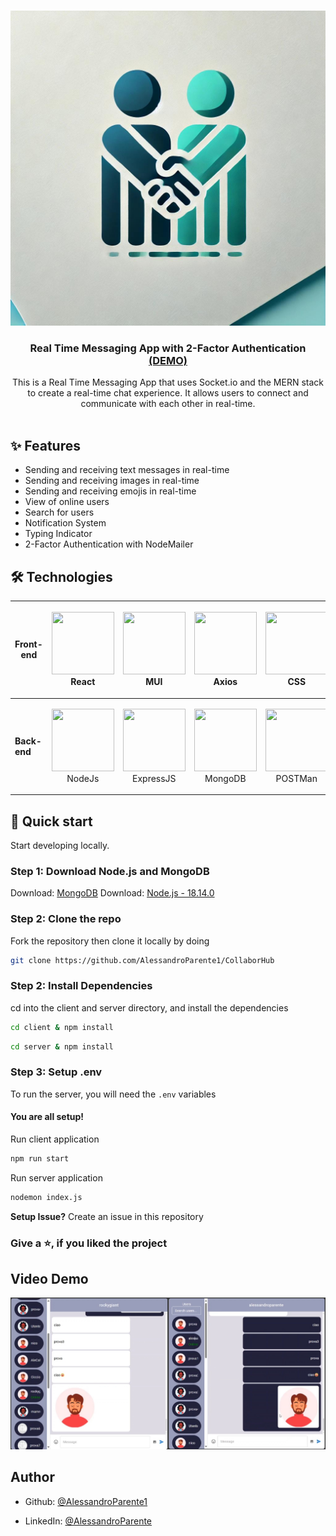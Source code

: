 <!-- INTRO SECTION -->
<br />
<p align="center">
  <a href="https://github.com/AlessandroParente1">
    <img src="client/public/favicon.jpg" alt="CollaborHub">
  </a>

<h3 align="center">Real Time Messaging App with 2-Factor Authentication
<a href="https://collaborhub-frontend.onrender.com/">(DEMO)</a></h3>

  <p align="center">
    This is a Real Time Messaging App that uses Socket.io and the MERN stack to create a real-time chat experience. It allows users to connect and communicate with each other in real-time.
    <br />
    <br />
  </p>





<!-- FEATURE SECTION -->

## ✨ Features

- Sending and receiving text messages in real-time
- Sending and receiving images in real-time
- Sending and receiving emojis in real-time
- View of online users
- Search for users
- Notification System
- Typing Indicator
- 2-Factor Authentication with NodeMailer

<!-- TECHNOLOGY SECTION -->

## 🛠️ Technologies

| **Front-end** | <p align="center"><img src="https://upload.wikimedia.org/wikipedia/commons/a/a7/React-icon.svg" width="100" height="100" /><br/>React</p>                                                                           | <p align="center"><img src="https://v4.mui.com/static/logo.png" width="100" height="100" /><br/>MUI</p>                                                                                              | <p align="center"><img src="https://axios-http.com/assets/logo.svg" width="100" height="100" /><br/>Axios</p>                                                          | <p align="center"><img src="https://upload.wikimedia.org/wikipedia/commons/d/d5/CSS3_logo_and_wordmark.svg" width="100" height="100" /><br/>CSS</p>                    |
|---------------|---------------------------------------------------------------------------------------------------------------------------------------------------------------------------------------------------------------------|------------------------------------------------------------------------------------------------------------------------------------------------------------------------------------------------------|------------------------------------------------------------------------------------------------------------------------------------------------------------------------|------------------------------------------------------------------------------------------------------------------------------------------------------------------------|
| **Back-end**  | <p align="center"><img src="https://images.g2crowd.com/uploads/product/image/large_detail/large_detail_f0b606abb6d19089febc9faeeba5bc05/nodejs-development-services.png" width="100" height="100" /><br/>NodeJs</p> | <p align="center"><img src="https://w7.pngwing.com/pngs/925/447/png-transparent-express-js-node-js-javascript-mongodb-node-js-text-trademark-logo.png" width="100" height="100" /><br/>ExpressJS</p> | <p align="center"><img src="https://cdn.icon-icons.com/icons2/2415/PNG/512/mongodb_original_wordmark_logo_icon_146425.png" width="100" height="100" /><br/>MongoDB</p> | <p align="center"><img src="https://uxwing.com/wp-content/themes/uxwing/download/brands-and-social-media/postman-icon.png" width="100" height="100" /><br/>POSTMan</p> |

## 🚀 Quick start

Start developing locally.

### Step 1: Download Node.js and MongoDB

Download: [MongoDB](https://www.mongodb.com/try/download/community)
Download: [Node.js - 18.14.0](https://nodejs.org/en/)

### Step 2: Clone the repo

Fork the repository then clone it locally by doing

```sh
git clone https://github.com/AlessandroParente1/CollaborHub
```

### Step 2: Install Dependencies

cd into the client and server directory, and install the dependencies

```sh
cd client & npm install
```

```sh
cd server & npm install
```

### Step 3: Setup .env

To run the server, you will need the `.env` variables

#### You are all setup!

Run client application

```sh
npm run start
```

Run server application

```sh
nodemon index.js
```

**Setup Issue?**
Create an issue in this repository

### Give a ⭐, if you liked the project

## Video Demo

[![Watch the video](https://github.com/AlessandroParente1/CollaborHub/blob/main/client/public/video-thumbnail.jpg)](CollaborHub_Demo.mkv)

## Author

- Github: [@AlessandroParente1](https://github.com/AlessandroParente1)

- LinkedIn: [@AlessandroParente](https://www.linkedin.com/in/alessandro-parente-b56190221)



